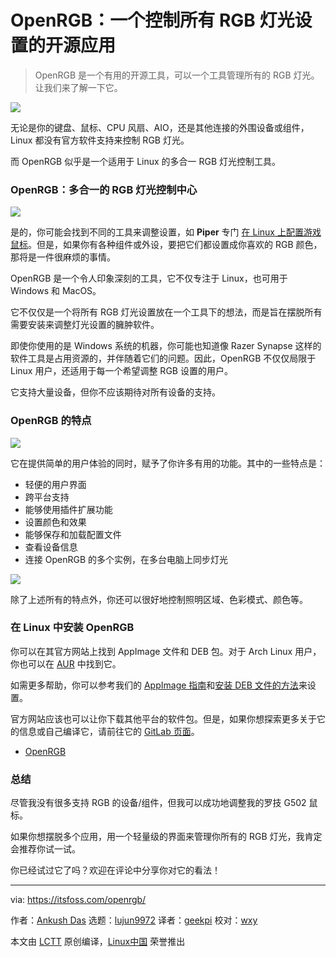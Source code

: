 [#]: subject: (An Open-Source App to Control All Your RGB Lighting Settings)
[#]: via: (https://itsfoss.com/openrgb/)
[#]: author: (Ankush Das https://itsfoss.com/author/ankush/)
[#]: collector: (lujun9972)
[#]: translator: (geekpi)
[#]: reviewer: (wxy)
[#]: publisher: ( )
[#]: url: ( )

OpenRGB：一个控制所有 RGB 灯光设置的开源应用
======

> OpenRGB 是一个有用的开源工具，可以一个工具管理所有的 RGB 灯光。让我们来了解一下它。

![](https://img.linux.net.cn/data/attachment/album/202105/10/113851zqod756ft373tz36.jpg)

无论是你的键盘、鼠标、CPU 风扇、AIO，还是其他连接的外围设备或组件，Linux 都没有官方软件支持来控制 RGB 灯光。

而 OpenRGB 似乎是一个适用于 Linux 的多合一 RGB 灯光控制工具。

### OpenRGB：多合一的 RGB 灯光控制中心

![][1]

是的，你可能会找到不同的工具来调整设置，如 **Piper** 专门 [在 Linux 上配置游戏鼠标][2]。但是，如果你有各种组件或外设，要把它们都设置成你喜欢的 RGB 颜色，那将是一件很麻烦的事情。

OpenRGB 是一个令人印象深刻的工具，它不仅专注于 Linux，也可用于 Windows 和 MacOS。

它不仅仅是一个将所有 RGB 灯光设置放在一个工具下的想法，而是旨在摆脱所有需要安装来调整灯光设置的臃肿软件。

即使你使用的是 Windows 系统的机器，你可能也知道像 Razer Synapse 这样的软件工具是占用资源的，并伴随着它们的问题。因此，OpenRGB 不仅仅局限于 Linux 用户，还适用于每一个希望调整 RGB 设置的用户。

它支持大量设备，但你不应该期待对所有设备的支持。

### OpenRGB 的特点

![][3]

它在提供简单的用户体验的同时，赋予了你许多有用的功能。其中的一些特点是：

  * 轻便的用户界面
  * 跨平台支持
  * 能够使用插件扩展功能
  * 设置颜色和效果
  * 能够保存和加载配置文件
  * 查看设备信息
  * 连接 OpenRGB 的多个实例，在多台电脑上同步灯光

![][4]

除了上述所有的特点外，你还可以很好地控制照明区域、色彩模式、颜色等。

### 在 Linux 中安装 OpenRGB

你可以在其官方网站上找到 AppImage 文件和 DEB 包。对于 Arch Linux 用户，你也可以在 [AUR][5] 中找到它。

如需更多帮助，你可以参考我们的 [AppImage 指南][6]和[安装 DEB 文件的方法][7]来设置。

官方网站应该也可以让你下载其他平台的软件包。但是，如果你想探索更多关于它的信息或自己编译它，请前往它的 [GitLab 页面][8]。

- [OpenRGB][9]

### 总结

尽管我没有很多支持 RGB 的设备/组件，但我可以成功地调整我的罗技 G502 鼠标。

如果你想摆脱多个应用，用一个轻量级的界面来管理你所有的 RGB 灯光，我肯定会推荐你试一试。

你已经试过它了吗？欢迎在评论中分享你对它的看法！

--------------------------------------------------------------------------------

via: https://itsfoss.com/openrgb/

作者：[Ankush Das][a]
选题：[lujun9972][b]
译者：[geekpi](https://github.com/geekpi)
校对：[wxy](https://github.com/wxy)

本文由 [LCTT](https://github.com/LCTT/TranslateProject) 原创编译，[Linux中国](https://linux.cn/) 荣誉推出

[a]: https://itsfoss.com/author/ankush/
[b]: https://github.com/lujun9972
[1]: https://i0.wp.com/itsfoss.com/wp-content/uploads/2021/04/openrgb.jpg?resize=800%2C406&ssl=1
[2]: https://itsfoss.com/piper-configure-gaming-mouse-linux/
[3]: https://i2.wp.com/itsfoss.com/wp-content/uploads/2021/04/openrgb-supported-devices.jpg?resize=800%2C404&ssl=1
[4]: https://i1.wp.com/itsfoss.com/wp-content/uploads/2021/04/openrgb-logi.jpg?resize=800%2C398&ssl=1
[5]: https://itsfoss.com/aur-arch-linux/
[6]: https://itsfoss.com/use-appimage-linux/
[7]: https://itsfoss.com/install-deb-files-ubuntu/
[8]: https://gitlab.com/CalcProgrammer1/OpenRGB
[9]: https://openrgb.org/
